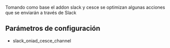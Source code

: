 Tomando como base el addon slack y cesce se optimizan algunas acciones que se enviarán a través de Slack

## Parámetros de configuración
- slack_oniad_cesce_channel
